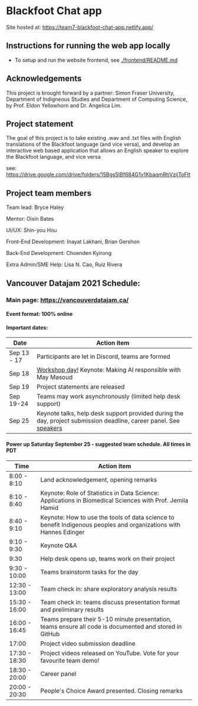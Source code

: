 # Blackfoot Chat app

Site hosted at: <https://team7-blackfoot-chat-app.netlify.app/>

## Instructions for running the web app locally

* To setup and run the website frontend, see [./frontend/README.md](./frontend/README.md)

## Acknowledgements
This project is brought forward by a partner: Simon Fraser University, Department of Indigneous Studies and Department of Computing Science, by Prof. Eldon Yellowhorn and Dr. Angelica Lim.


## Project statement
The goal of this project is to take existing .wav and .txt files with English translations of the Blackfoot language (and vice versa), and develop an interactive web based application that allows an English speaker to explore the Blackfoot language, and vice versa

see: https://drive.google.com/drive/folders/15Bgs5IBf684G1v1KbaqmRtjVzijToFIt

## Project team members

Team lead: Bryce Haley

Mentor: Oisín Bates

UI/UX: Shin-you Hou

Front-End Development: Inayat Lakhani, Brian Gershon

Back-End Development: Choenden Kyirong

Extra Admin/SME Help: Lisa N. Cao, Ruiz Rivera

## Vancouver Datajam 2021 Schedule:

### Main page: https://vancouverdatajam.ca/
#### Event format: 100% online

#### Important dates: 

|Date | Action item |
| - | - |
|Sep 13 - 17 |Participants are let in Discord, teams are formed|
|Sep 18 |[Workshop day!](https://www.vancouverdatajam.ca/workshops) Keynote: Making AI responsible with May Masoud|
|Sep 19 |Project statements are released|
|Sep 19-24 |Teams may work asynchronously (limited help desk support)|
|Sep 25 |Keynote talks, help desk support provided during the day, project submission deadline, career panel. See [speakers](https://www.vancouverdatajam.ca/speakers)|

#### Power up Saturday September 25 - suggested team schedule. All times in PDT

|Time| Action item|
| - | - |
|8:00 - 8:10| Land acknowledgement, opening remarks |
|8:10 - 8:40| Keynote: Role of Statistics in Data Science: Applications in Biomedical Sciences with Prof. Jemila Hamid | 
|8:40 - 9:10| Keynote: How to use the tools of data science to benefit Indigenous peoples and organizations  with Hannes Edinger |
|9:10 -  9:30| Keynote Q&A |
|9:30 | Help desk opens up, teams work on their project |
|9:30 - 10:00| Teams brainstorm tasks for the day|
|12:30 - 13:00| Team check in: share exploratory analysis results |
|15:30 - 16:00| Team check in: teams discuss presentation format and preliminary results|
|16:00 - 16:45| Teams prepare their 5-10 minute presentation, teams ensure all code is documented and stored in GitHub|
|17:00| Project video submission deadline|
|17:30 - 18:30| Project videos released on YouTube. Vote for your favourite team demo!| 
|18:30 - 20:00 | Career panel|
|20:00 - 20:30 | People's Choice Award presented. Closing remarks|
